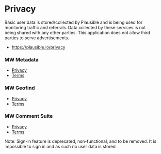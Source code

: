 # Privacy

Basic user data is stored/collected by Plausible and is being used for monitoring traffic and referrals.
Data collected by these services is not being shared with any other parties. 
This application does not allow third parties to serve advertisements.

- https://plausible.io/privacy

### MW Metadata

- [Privacy](https://github.com/mattwright324/youtube-metadata/blob/master/PRIVACY.md)
- [Terms](https://github.com/mattwright324/youtube-metadata/blob/master/TERMS.md)

### MW Geofind

- [Privacy](https://github.com/mattwright324/youtube-geofind/blob/master/PRIVACY.md)
- [Terms](https://github.com/mattwright324/youtube-geofind/blob/master/TERMS.md)

### MW Comment Suite

- [Privacy](https://github.com/mattwright324/youtube-comment-suite/blob/master/PRIVACY.md)
- [Terms](https://github.com/mattwright324/youtube-comment-suite/blob/master/TERMS.md)

Note: Sign-in feature is deprecated, non-functional, and to be removed. 
It is impossible to sign in and as such no user data is stored.
